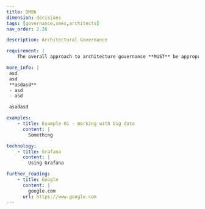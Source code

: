 ```yaml
---
title: DM06
dimension: decisions
tags: [governance,smes,architects]
nav_order: 2.26

description: Architectural Governance

requirement: |
    The overall approach to architecture governance **MUST** be appropriate and commensurate with the nature of the solution, engaging the appropriate Lead Architects and other SMEs. 

more_info: |
 asd
 asd
 **asdasd**
 - asd 
 - asd

 asadasd

examples: 
    - title: Example 01 - Working with big data
      content: |
        Something

technology:
    - title: Grafana
      content: |
        Using Grafana

further_reading:
    - title: Google
      content: |
        google.com
      url: https://www.google.com
---
```


